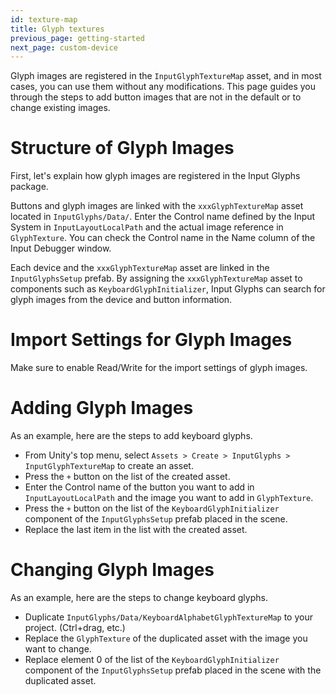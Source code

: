 ```yaml
---
id: texture-map
title: Glyph textures
previous_page: getting-started
next_page: custom-device
---
```


Glyph images are registered in the `InputGlyphTextureMap` asset, and in most cases, you can use them without any modifications. This page guides you through the steps to add button images that are not in the default or to change existing images.

# Structure of Glyph Images
First, let's explain how glyph images are registered in the Input Glyphs package.

Buttons and glyph images are linked with the `xxxGlyphTextureMap` asset located in `InputGlyphs/Data/`. Enter the Control name defined by the Input System in `InputLayoutLocalPath` and the actual image reference in `GlyphTexture`. You can check the Control name in the Name column of the Input Debugger window.

Each device and the `xxxGlyphTextureMap` asset are linked in the `InputGlyphsSetup` prefab. By assigning the `xxxGlyphTextureMap` asset to components such as `KeyboardGlyphInitializer`, Input Glyphs can search for glyph images from the device and button information.

# Import Settings for Glyph Images
Make sure to enable Read/Write for the import settings of glyph images.

# Adding Glyph Images
As an example, here are the steps to add keyboard glyphs.
- From Unity's top menu, select `Assets > Create > InputGlyphs > InputGlyphTextureMap` to create an asset.
- Press the `+` button on the list of the created asset.
- Enter the Control name of the button you want to add in `InputLayoutLocalPath` and the image you want to add in `GlyphTexture`.
- Press the `+` button on the list of the `KeyboardGlyphInitializer` component of the `InputGlyphsSetup` prefab placed in the scene.
- Replace the last item in the list with the created asset.

# Changing Glyph Images
As an example, here are the steps to change keyboard glyphs.
- Duplicate `InputGlyphs/Data/KeyboardAlphabetGlyphTextureMap` to your project. (Ctrl+drag, etc.)
- Replace the `GlyphTexture` of the duplicated asset with the image you want to change.
- Replace element 0 of the list of the `KeyboardGlyphInitializer` component of the `InputGlyphsSetup` prefab placed in the scene with the duplicated asset.
